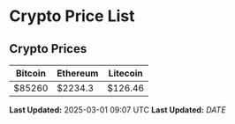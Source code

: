 # Crypto Price List

## Crypto Prices
| Bitcoin | Ethereum | Litecoin |
| ------- | -------- | -------- |
| $85260 | $2234.3 | $126.46 |
**Last Updated:** 2025-03-01 09:07 UTC
**Last Updated:** $DATE$
